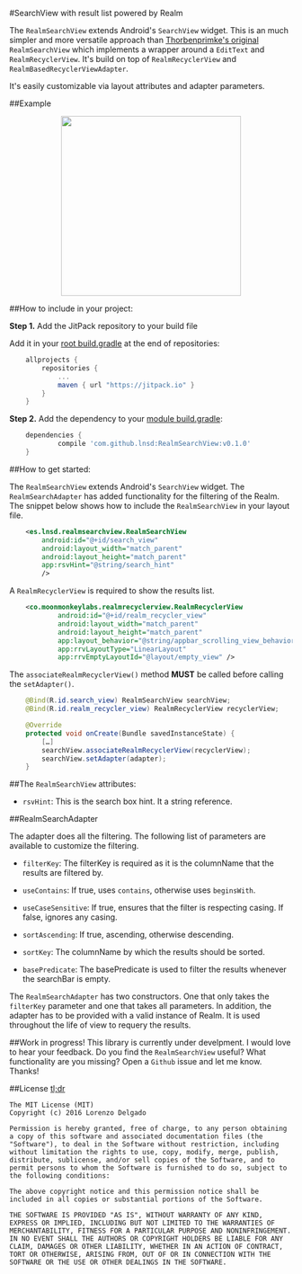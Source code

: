 #SearchView with result list powered by Realm

The `RealmSearchView` extends Android's `SearchView` widget. This is an much simpler and more versatile approach than [Thorbenprimke's original](https://github.com/thorbenprimke/realm-searchview) `RealmSearchView` which implements a wrapper around a `EditText` and `RealmRecyclerView`. It's build on top of `RealmRecyclerView` and `RealmBasedRecyclerViewAdapter`.

It's easily customizable via layout attributes and adapter parameters.

##Example
<p align="center">
	<img src="https://raw.githubusercontent.com/LNSD/realm-searchview/master/artwork/screencast-demo-app.gif"/ width="320">
</p>

##How to include in your project:

**Step 1.** Add the JitPack repository to your build file

Add it in your [root build.gradle](https://github.com/LNSD/RealmSearchView/blob/master/build.gradle#L22) at the end of repositories:
``` gradle
	allprojects {
		repositories {
			...
			maven { url "https://jitpack.io" }
		}
	}
```

**Step 2.** Add the dependency to your [module build.gradle](https://github.com/LNSD/RealmSearchView/blob/master/example/build.gradle#L37):

``` gradle
	dependencies {
	        compile 'com.github.lnsd:RealmSearchView:v0.1.0'
	}
```

##How to get started:

The `RealmSearchView` extends Android's `SearchView` widget. The `RealmSearchAdapter` has added functionality for the filtering of the Realm. The snippet below shows how to include the `RealmSearchView` in your  layout file.

``` xml
    <es.lnsd.realmsearchview.RealmSearchView
        android:id="@+id/search_view"
        android:layout_width="match_parent"
        android:layout_height="match_parent"
        app:rsvHint="@string/search_hint"
        />
```

A `RealmRecyclerView` is required to show the results list.

``` xml
    <co.moonmonkeylabs.realmrecyclerview.RealmRecyclerView
            android:id="@+id/realm_recycler_view"
            android:layout_width="match_parent"
            android:layout_height="match_parent"
            app:layout_behavior="@string/appbar_scrolling_view_behavior"
            app:rrvLayoutType="LinearLayout"
            app:rrvEmptyLayoutId="@layout/empty_view" />
```

The `associateRealmRecyclerView()` method **MUST** be called before calling the `setAdapter()`.

``` java
    @Bind(R.id.search_view) RealmSearchView searchView;
    @Bind(R.id.realm_recycler_view) RealmRecyclerView recyclerView;
```

``` java
	@Override
    protected void onCreate(Bundle savedInstanceState) {
    	[…]
        searchView.associateRealmRecyclerView(recyclerView);
        searchView.setAdapter(adapter);
    }
```

##The `RealmSearchView` attributes:

* `rsvHint`: This is the search box hint. It a string reference.

##RealmSearchAdapter

The adapter does all the filtering. The following list of parameters are available to customize the filtering.

* `filterKey`: The filterKey is required as it is the columnName that the results are filtered by.

* `useContains`: If true, uses `contains`, otherwise uses `beginsWith`.

* `useCaseSensitive`: If true, ensures that the filter is respecting casing. If false, ignores any casing.

* `sortAscending`: If true, ascending, otherwise descending.

* `sortKey`: The columnName by which the results should be sorted.

* `basePredicate`: The basePredicate is used to filter the results whenever the searchBar is empty.

The `RealmSearchAdapter` has two constructors. One that only takes the `filterKey` parameter and one that takes all parameters.
In addition, the adapter has to be provided with a valid instance of Realm. It is used throughout the life of view to requery the results.

##Work in progress!
This library is currently under develpment. I would love to hear your feedback. Do you find the `RealmSearchView` useful? What functionality are you missing? Open a `Github` issue and let me know. Thanks!

##License [tl;dr](https://tldrlegal.com/license/mit-license)
```
The MIT License (MIT)
Copyright (c) 2016 Lorenzo Delgado

Permission is hereby granted, free of charge, to any person obtaining a copy of this software and associated documentation files (the "Software"), to deal in the Software without restriction, including without limitation the rights to use, copy, modify, merge, publish, distribute, sublicense, and/or sell copies of the Software, and to permit persons to whom the Software is furnished to do so, subject to the following conditions:

The above copyright notice and this permission notice shall be included in all copies or substantial portions of the Software.

THE SOFTWARE IS PROVIDED "AS IS", WITHOUT WARRANTY OF ANY KIND, EXPRESS OR IMPLIED, INCLUDING BUT NOT LIMITED TO THE WARRANTIES OF MERCHANTABILITY, FITNESS FOR A PARTICULAR PURPOSE AND NONINFRINGEMENT. IN NO EVENT SHALL THE AUTHORS OR COPYRIGHT HOLDERS BE LIABLE FOR ANY CLAIM, DAMAGES OR OTHER LIABILITY, WHETHER IN AN ACTION OF CONTRACT, TORT OR OTHERWISE, ARISING FROM, OUT OF OR IN CONNECTION WITH THE SOFTWARE OR THE USE OR OTHER DEALINGS IN THE SOFTWARE.
```
